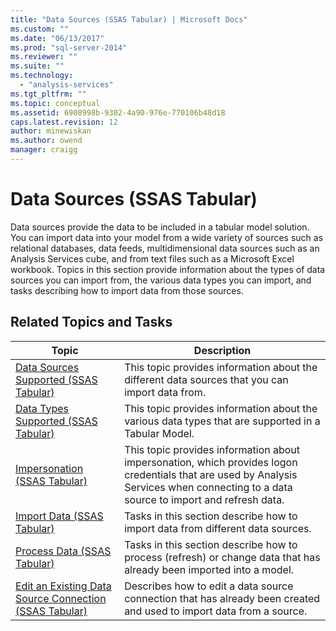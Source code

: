 ```yaml
---
title: "Data Sources (SSAS Tabular) | Microsoft Docs"
ms.custom: ""
ms.date: "06/13/2017"
ms.prod: "sql-server-2014"
ms.reviewer: ""
ms.suite: ""
ms.technology: 
  - "analysis-services"
ms.tgt_pltfrm: ""
ms.topic: conceptual
ms.assetid: 6908998b-9302-4a90-976e-770106b48d18
caps.latest.revision: 12
author: minewiskan
ms.author: owend
manager: craigg
---
```

# Data Sources (SSAS Tabular)
  Data sources provide the data to be included in a tabular model solution. You can import data into your model from a wide variety of sources such as relational databases, data feeds, multidimensional data sources such as an Analysis Services cube, and from text files such as a Microsoft Excel workbook. Topics in this section provide information about the types of data sources you can import from, the various data types you can import, and tasks describing how to import data from those sources.  
  
## Related Topics and Tasks  
  
|Topic|Description|  
|-----------|-----------------|  
|[Data Sources Supported &#40;SSAS Tabular&#41;](tabular-models/data-sources-supported-ssas-tabular.md)|This topic provides information about the different data sources that you can import data from.|  
|[Data Types Supported &#40;SSAS Tabular&#41;](tabular-models/data-types-supported-ssas-tabular.md)|This topic provides information about the various data types that are supported in a Tabular Model.|  
|[Impersonation &#40;SSAS Tabular&#41;](tabular-models/impersonation-ssas-tabular.md)|This topic provides information about impersonation, which provides logon credentials that are used by Analysis Services when connecting to a data source to import and refresh data.|  
|[Import Data &#40;SSAS Tabular&#41;](import-data-ssas-tabular.md)|Tasks in this section describe how to import data from different data sources.|  
|[Process Data &#40;SSAS Tabular&#41;](process-data-ssas-tabular.md)|Tasks in this section describe how to process (refresh) or change data that has already been imported into a model.|  
|[Edit an Existing Data Source Connection &#40;SSAS Tabular&#41;](edit-an-existing-data-source-connection-ssas-tabular.md)|Describes how to edit a data source connection that has already been created and used to import data from a source.|  
  
  

